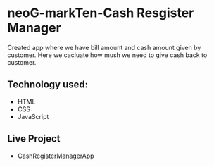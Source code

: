 # neoG-markTen-Cash Resgister Manager

Created app where we have bill amount and cash amount given by customer. Here we cacluate how mush we need to give cash back to customer.

## Technology used:
* HTML
* CSS
* JavaScript

## Live Project

* [CashRegisterManagerApp](https://customercashresturn.netlify.app/)
